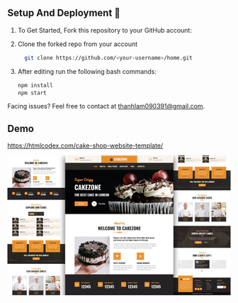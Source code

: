 ## Setup And Deployment 🔧

1. To Get Started, Fork this repository to your GitHub account:
2. Clone the forked repo from your account

   ```bash
     git clone https://github.com/<your-username>/home.git
   ```

3. After editing run the following bash commands:

   ```bash
   npm install
   npm start
   ```

Facing issues? Feel free to contact at thanhlam090391@gmail.com.

## Demo
https://htmlcodex.com/cake-shop-website-template/

![Site preview](/public/cake-shop-website-template.jpg)
